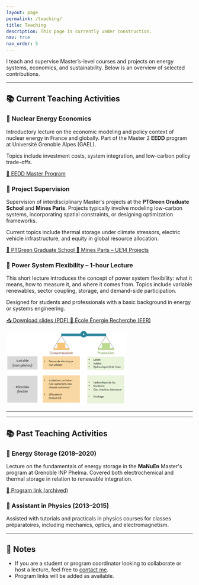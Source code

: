 ```yaml
---
layout: page
permalink: /teaching/
title: Teaching
description: This page is currently under construction. 
nav: true
nav_order: 5
---
```


I teach and supervise Master’s-level courses and projects on energy systems, economics, and sustainability. Below is an overview of selected contributions.

---
## 📚 Current Teaching Activities

### 🔸 Nuclear Energy Economics  
<div class="row">
  <div class="col-md-8">
    <p>
      Introductory lecture on the economic modeling and policy context of nuclear energy in France and globally. Part of the Master 2 <strong>EEDD</strong> program at Université Grenoble Alpes (GAEL).
    </p>
    <p>
      Topics include investment costs, system integration, and low-carbon policy trade-offs.
    </p>
    <p>
      <a href="https://gael.univ-grenoble-alpes.fr/en/master-2-eedd-economie-lenergie-et-developpement-durable" class="btn btn-sm btn-outline-primary" target="_blank">
        🔗 EEDD Master Program
      </a>
    </p>
  </div>
</div>



### 🔸 Project Supervision  
<div class="row">
  <div class="col-md-8">
    <p>
      Supervision of interdisciplinary Master's projects at the <strong>PTGreen Graduate School</strong> and <strong>Mines Paris</strong>. Projects typically involve modeling low-carbon systems, incorporating spatial constraints, or designing optimization frameworks.
    </p>
    <p>
      Current topics include thermal storage under climate stressors, electric vehicle infrastructure, and equity in global resource allocation.
    </p>
    <p>
      <a href="https://www.univ-grenoble-alpes.fr/formation/graduate-school/green-grenoble-energy-transition-academy-1539484.kjsp" class="btn btn-sm btn-outline-primary" target="_blank">
        🌱 PTGreen Graduate School
      </a>
      <a href="https://robingirard.github.io/MINES-UE14-miniprojet/" class="btn btn-sm btn-outline-primary" target="_blank">
        🔧 Mines Paris – UE14 Projects
      </a>
    </p>
  </div>
</div>



### 🔸 Power System Flexibility – 1-hour Lecture  
<div class="row">
  <div class="col-md-8">
    <p>
      This short lecture introduces the concept of power system flexibility: what it means, how to measure it, and where it comes from.
      Topics include variable renewables, sector coupling, storage, and demand-side participation.
    </p>
    <p>
      Designed for students and professionals with a basic background in energy or systems engineering.
    </p>
    <p>
      <a href="https://nuage.gresille.org/index.php/s/kwC8GiJJn3FbmJG" class="btn btn-sm btn-outline-primary" target="_blank">
        📥 Download slides (PDF)
      </a>
      <a href="https://lpsc.in2p3.fr/?page_id=1943" class="btn btn-sm btn-outline-primary" target="_blank">
        🔗 École Énergie Recherche (EER)
      </a>
    </p>
  </div>
  <div class="col-md-4 text-center">
    <img src="/assets/img/slides/cover_flexibility.png" alt="Slide cover" class="img-fluid rounded shadow-sm" style="max-height: 200px;">
  </div>
</div>

---

---
## 📚 Past Teaching Activities

### 🔸 Energy Storage (2018–2020)  
<div class="row">
  <div class="col-md-8">
    <p>
      Lecture on the fundamentals of energy storage in the <strong>MaNuEn</strong> Master's program at Grenoble INP Phelma. Covered both electrochemical and thermal storage in relation to renewable integration.
    </p>
    <p>
      <a href="#" class="btn btn-sm btn-outline-primary disabled">
        🔗 Program link (archived)
      </a>
    </p>
  </div>
</div>


### 🔸 Assistant in Physics (2013–2015)  
<div class="row">
  <div class="col-md-8">
    <p>
      Assisted with tutorials and practicals in physics courses for classes préparatoires, including mechanics, optics, and electromagnetism.
    </p>
  </div>
</div>

---

## 🧩 Notes
- If you are a student or program coordinator looking to collaborate or host a lecture, feel free to [contact me](/#contact).
- Program links will be added as available.